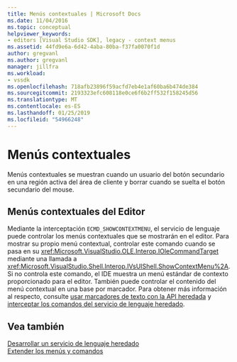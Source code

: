 ```yaml
---
title: Menús contextuales | Microsoft Docs
ms.date: 11/04/2016
ms.topic: conceptual
helpviewer_keywords:
- editors [Visual Studio SDK], legacy - context menus
ms.assetid: 44fd9e6a-6d42-4aba-80ba-f37fa0070f1d
author: gregvanl
ms.author: gregvanl
manager: jillfra
ms.workload:
- vssdk
ms.openlocfilehash: 718afb23896f59acfd7eb4e1af60ba6b474de384
ms.sourcegitcommit: 2193323efc608118e0ce6f6b2ff532f158245d56
ms.translationtype: MT
ms.contentlocale: es-ES
ms.lasthandoff: 01/25/2019
ms.locfileid: "54966248"
---
```

# <a name="context-menus"></a>Menús contextuales
Menús contextuales se muestran cuando un usuario del botón secundario en una región activa del área de cliente y borrar cuando se suelta el botón secundario del mouse.  
  
## <a name="editor-context-menus"></a>Menús contextuales del Editor  
 Mediante la interceptación `ECMD_SHOWCONTEXTMENU`, el servicio de lenguaje puede controlar los menús contextuales que se mostrarán en el editor. Para mostrar su propio menú contextual, controlar este comando cuando se pasa en su <xref:Microsoft.VisualStudio.OLE.Interop.IOleCommandTarget> mediante una llamada a <xref:Microsoft.VisualStudio.Shell.Interop.IVsUIShell.ShowContextMenu%2A>. Si no controla este comando, el IDE muestra un menú estándar de contexto proporcionado para el editor. También puede controlar el contenido del menú contextual en una base por marcador. Para obtener más información al respecto, consulte [usar marcadores de texto con la API heredada](../extensibility/using-text-markers-with-the-legacy-api.md) y [interceptar los comandos del servicio de lenguaje heredado](../extensibility/internals/intercepting-legacy-language-service-commands.md).  
  
## <a name="see-also"></a>Vea también  
 [Desarrollar un servicio de lenguaje heredado](../extensibility/internals/developing-a-legacy-language-service.md)   
 [Extender los menús y comandos](../extensibility/extending-menus-and-commands.md)